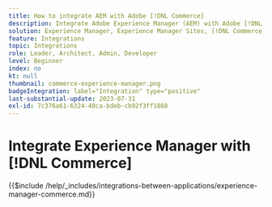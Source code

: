 ```yaml
---
title: How to integrate AEM with Adobe [!DNL Commerce]
description: Integrate Adobe Experience Manager (AEM) with Adobe [!DNL Commerce] to build engaging shopping experiences.
solution: Experience Manager, Experience Manager Sites, [!DNL Commerce]
feature: Integrations
topic: Integrations
role: Leader, Architect, Admin, Developer
level: Beginner
index: no
kt: null
thumbnail: commerce-experience-manager.png
badgeIntegration: label="Integration" type="positive"
last-substantial-update: 2023-07-31
exl-id: 7c376a61-6324-40ca-bdeb-cb92f3ff1868
---
```

# Integrate Experience Manager with [!DNL Commerce]

{{$include /help/_includes/integrations-between-applications/experience-manager-commerce.md}}

